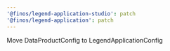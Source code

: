 ```yaml
---
'@finos/legend-application-studio': patch
'@finos/legend-application': patch
---
```


Move DataProductConfig to LegendApplicationConfig
